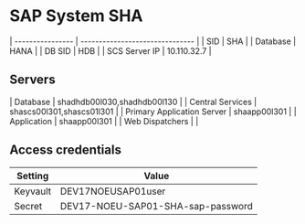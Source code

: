 # SAP System SHA

| ---------------- | ------------------------------- |
| SID              | SHA                          |
| Database         | HANA                     |
| DB SID           | HDB                       |
| SCS Server IP    | 10.110.32.7                    |

## Servers
| Database                    | shadhdb00l030,shadhdb00l130          |
| Central Services            | shascs00l301,shascs01l301         |
| Primary Application Server  | shaapp00l301          |
| Application                 | shaapp00l301 |
| Web Dispatchers             |      |


## Access credentials

| Setting          | Value                           |
| ---------------- | ------------------------------- |
| Keyvault         | DEV17NOEUSAP01user                      |
| Secret           | DEV17-NOEU-SAP01-SHA-sap-password                |
